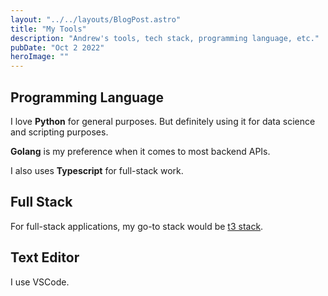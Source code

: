 ```yaml
---
layout: "../../layouts/BlogPost.astro"
title: "My Tools"
description: "Andrew's tools, tech stack, programming language, etc."
pubDate: "Oct 2 2022"
heroImage: ""
---
```


## Programming Language

I love **Python** for general purposes.
But definitely using it for data science and scripting purposes.

**Golang** is my preference when it comes to most backend APIs.

I also uses **Typescript** for full-stack work.

## Full Stack

For full-stack applications, my go-to stack would be [t3 stack](https://create.t3.gg/).

## Text Editor

I use VSCode.
